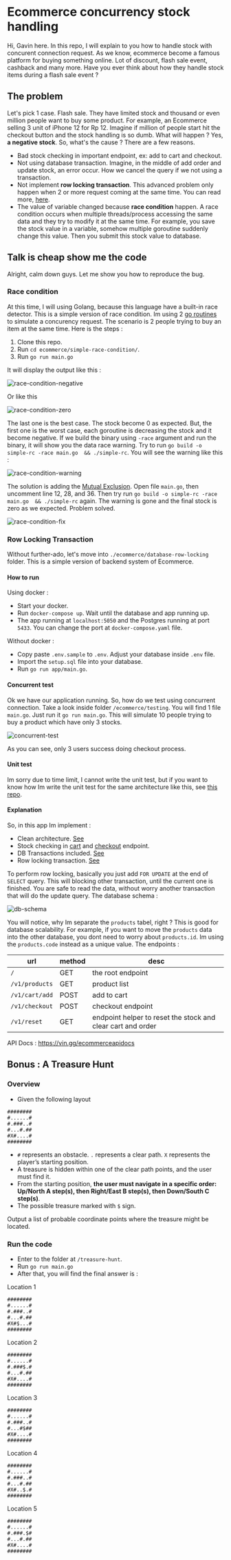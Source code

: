 # Ecommerce concurrency stock handling

Hi, Gavin here. In this repo, I will explain to you how to handle stock with concurent connection request. As we know, ecommerce become a famous platform for buying something online. Lot of discount, flash sale event, cashback and many more. Have you ever think about how they handle stock items during a flash sale event ?

## The problem

Let's pick 1 case. Flash sale. They have limited stock and thousand or even million people want to buy some product. For example, an Ecommerce selling 3 unit of iPhone 12 for Rp 12. Imagine if million of people start hit the checkout button and the stock handling is so dumb. What will happen ? Yes, **a negative stock**. So, what's the cause ? There are a few reasons.

- Bad stock checking in important endpoint, ex: add to cart and checkout.
- Not using database transaction. Imagine, in the middle of add order and update stock, an error occur. How we cancel the query if we not using a transaction.
- Not implement **row locking transaction**. This advanced problem only happen when 2 or more request coming at the same time. You can read more, [here](https://medium.com/easyread/today-i-learned-row-locking-transaction-pada-postgresql-f8dee8084f90).
- The value of variable changed because **race condition** happen. A race condition occurs when multiple threads/process accessing the same data and they try to modify it at the same time. For example, you save the stock value in a variable, somehow multiple goroutine suddenly change this value. Then you submit this stock value to database.

## Talk is cheap show me the code

Alright, calm down guys. Let me show you how to reproduce the bug.

### Race condition

At this time, I will using Golang, because this language have a built-in race detector. This is a simple version of race condition. Im using 2 [go routines](https://tour.golang.org/concurrency/1) to simulate a concurency request. The scenario is 2 people trying to buy an item at the same time. Here is the steps :

1. Clone this repo.
2. Run `cd ecommerce/simple-race-condition/`.
3. Run `go run main.go`

It will display the output like this :

![race-condition-negative](./assets/images/race-condition-negative-stock.png)

Or like this

![race-condition-zero](./assets/images/race-condition-zero-stock.png)

The last one is the best case. The stock become 0 as expected. But, the first one is the worst case, each goroutine is decreasing the stock and it become negative. If we build the binary using `-race` argument and run the binary, it will show you the data race warning.
Try to run `go build -o simple-rc -race main.go  && ./simple-rc`. You will see the warning like this :

![race-condition-warning](./assets/images/race-condition-warning.png)

The solution is adding the [Mutual Exclusion](https://yourbasic.org/golang/mutex-explained/). Open file `main.go`, then uncomment line 12, 28, and 36. Then try run `go build -o simple-rc -race main.go  && ./simple-rc` again. The warning is gone and the final stock is zero as we expected. Problem solved.

![race-condition-fix](./assets/images/race-condition-fix.png)

### Row Locking Transaction

Without further-ado, let's move into `./ecommerce/database-row-locking` folder. This is a simple version of backend system of Ecommerce.

#### How to run

Using docker :

- Start your docker.
- Run `docker-compose up`. Wait until the database and app running up.
- The app running at `localhost:5050` and the Postgres running at port `5433`. You can change the port at `docker-compose.yaml` file.

Without docker :

- Copy paste `.env.sample` to `.env`. Adjust your database inside `.env` file.
- Import the `setup.sql` file into your database.
- Run `go run app/main.go`.

#### Concurrent test

Ok we have our application running. So, how do we test using concurrent connection. Take a look inside folder `/ecommerce/testing`. You will find 1 file `main.go`. Just run it `go run main.go`. This will simulate 10 people trying to buy a product which have only 3 stocks.

![concurrent-test](./assets/images/concurrent-test.png)

As you can see, only 3 users success doing checkout process.

#### Unit test

Im sorry due to time limit, I cannot write the unit test, but if you want to know how Im write the unit test for the same architecture like this, see [this repo](https://github.com/vinbyte/movies).

#### Explanation

So, in this app Im implement :
- Clean architecture. [See](./ecommerce/database-row-locking/app/main.go)
- Stock checking in [cart](./ecommerce/database-row-locking/orders/usecase/add_cart.go#L127) and [checkout](./ecommerce/database-row-locking/orders/usecase/checkout.go#L99) endpoint.
- DB Transactions included. [See](./ecommerce/database-row-locking/orders/usecase/add_cart.go#L96)
- Row locking transaction. [See](./ecommerce/database-row-locking/orders/repository/postgres/get_cart_data.go#L14)

To perform row locking, basically you just add `FOR UPDATE` at the end of `SELECT` query. This will blocking other transaction, until the current one is finished. You are safe to read the data, without worry another transaction that will do the update query.
The database schema :

![db-schema](./assets/images/db-schema.png)

You will notice, why Im separate the `products` tabel, right ? This is good for database scalability. For example, if you want to move the `products` data into the other database, you dont need to worry about `products.id`. Im using the `products.code` instead as a unique value.
The endpoints :

| url | method | desc |
| --- | --- | --- |
| `/` | GET | the root endpoint |
| `/v1/products` | GET | product list |
| `/v1/cart/add` | POST | add to cart |
| `/v1/checkout` | POST | checkout endpoint |
| `/v1/reset` | GET | endpoint helper to reset the stock and clear cart and order |

API Docs : <https://vin.gg/ecommerceapidocs>

## Bonus : A Treasure Hunt

### Overview

- Given the following layout

```
########
#......#
#.###..#
#...#.##
#X#....#
########
```
- `#` represents an obstacle. `.` represents a clear path. `X` represents the player’s starting position.
- A treasure is hidden within one of the clear path points, and the user must find it.
- From the starting position, **the user must navigate in a specific order:
Up/North A step(s), then
Right/East B step(s), then
Down/South C step(s)**.
- The possible treasure marked with `$` sign.

Output a list of probable coordinate points where the treasure might be located.

### Run the code

- Enter to the folder at `/treasure-hunt`.
- Run `go run main.go`
- After that, you will find the final answer is :

Location 1
```
######## 
#......#
#.###..#
#...#.##
#X#$...#
########
```

Location 2
```
########
#......#
#.###$.#
#...#.##
#X#....#
########
```

Location 3
```
########
#......#
#.###..#
#...#$##
#X#....#
########
```

Location 4
```
########
#......#
#.###..#
#...#.##
#X#..$.#
########
```

Location 5
```
########
#......#
#.###.$#
#...#.##
#X#....#
########
```